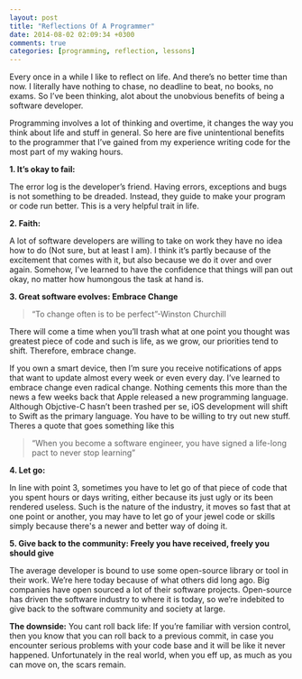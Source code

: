 ```yaml
---
layout: post
title: "Reflections Of A Programmer"
date: 2014-08-02 02:09:34 +0300
comments: true
categories: [programming, reflection, lessons]
---
```

Every once in a while I like to reflect on life. And there’s no better time than now. I literally have nothing to chase, no deadline to beat, no books, no exams. So I’ve been thinking, alot about the unobvious benefits of being a software developer.

Programming involves a lot of thinking and overtime, it changes the way you think about life and stuff in general. So here are five unintentional benefits to the programmer that I’ve gained from my experience writing code for the most part of my waking hours.

**1. It’s okay to fail:**

The error log is the developer’s friend. Having errors, exceptions and bugs is not something to be dreaded. Instead, they guide to make your program or code run better. This is a very helpful trait in life.

**2. Faith:**

A lot of software developers are willing to take on work they have no idea how to do (Not sure, but at least I am). I think it’s partly because of the excitement that comes with it, but also because we do it over and over again. Somehow, I’ve learned to have the confidence that things will pan out okay, no matter how humongous the task at hand is.
<!-- more -->

**3. Great software evolves: Embrace Change**

>“To change often is to be perfect”-Winston Churchill

There will come a time when you’ll trash what at one point you thought was greatest piece of code and such is life, as we grow, our priorities tend to shift. Therefore, embrace change.

If you own a smart device, then I’m sure you receive notifications of apps that want to update almost every week or even every day. I’ve learned to embrace change even radical change.
Nothing cements this more than the news a few weeks back that Apple released a new programming language. Although Objctive-C hasn’t been trashed per se, iOS development will shift to Swift as the primary language. You have to be willing to try out new stuff. Theres a quote that goes something like this 
>“When you become a software engineer, you have signed a life-long pact to never stop learning”

**4. Let go:**

In line with point 3, sometimes you have to let go of that piece of code that you spent hours or days writing, either because its just ugly or its been rendered useless. Such is the nature of the industry, it moves so fast that at one point or another, you may have to let go of your jewel code or skills simply because there's a newer and better way of doing it.

**5. Give back to the community: Freely you have received, freely you should give**

The average developer is bound to use some open-source library or tool in their work. We’re here today because of what others did long ago. Big companies have open sourced a lot of their software projects. Open-source has driven the software industry to where it is today, so we’re indebited to give back to the software community and society at large.

**The downside:**
You cant roll back life:
If you’re familiar with version control, then you know that you can roll back to a previous commit, in case you encounter serious problems with your code base and it will be like it never happened. Unfortunately in the real world, when you eff up, as much as you can move on, the scars remain.



